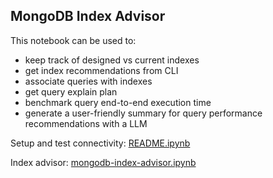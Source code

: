 ## MongoDB Index Advisor 
This notebook can be used to:
- keep track of designed vs current indexes 
- get index recommendations from CLI 
- associate queries with indexes 
- get query explain plan 
- benchmark query end-to-end execution time 
- generate a user-friendly summary for query performance recommendations with a LLM

Setup and test connectivity: [README.ipynb](README.ipynb)

Index advisor: [mongodb-index-advisor.ipynb](mongodb-index-advisor.ipynb)

